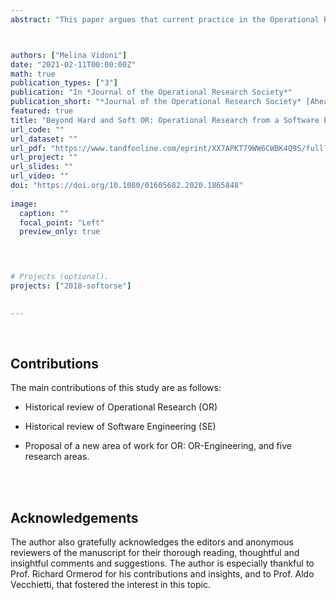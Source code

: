 ```yaml
---
abstract: "This paper argues that current practice in the Operational Research (OR) discipline needs to tackle management problems from a broader point of view by including a new perspective. While Hard OR is posed as the means to a solution, and Soft OR covers the stakeholder/business perspective, this paper proposes OR Engineering to tackle the model/program perspective. This proposal is substantiated by an empirical study that explored OR history and the rise of “wicked problems” in contrast to Software Engineering (SE) history and the idea of “no silver bullet”. The main findings are five areas for future works, intertwined between Soft OR and OR Engineering: agility, documentation of versioning, technical debt, systems testing and architecture. Overall, although the goal may be ambitious, this paper aims to stimulate reflective thinking and promote a novel and different line of action and research among OR and SE practitioners present and future."



authors: ["Melina Vidoni"]
date: "2021-02-11T00:00:00Z"
math: true
publication_types: ["3"]
publication: "In *Journal of the Operational Research Society*"
publication_short: "*Journal of the Operational Research Society* [Ahead-of-Print], pp1-23"
featured: true
title: "Beyond Hard and Soft OR: Operational Research from a Software Engineering Perspective"
url_code: ""
url_dataset: ""
url_pdf: "https://www.tandfonline.com/eprint/XX7APKT79WW6CWBK4Q9S/full?target=10.1080/01605682.2020.1865848"
url_project: ""
url_slides: ""
url_video: ""
doi: "https://doi.org/10.1080/01605682.2020.1865848"
 
image:
  caption: ""
  focal_point: "Left"
  preview_only: true



  
# Projects (optional).
projects: ["2018-softorse"]
  

---
```





<br />

## Contributions


The main contributions of this study are as follows:

- Historical review of Operational Research (OR)

- Historical review of Software Engineering (SE)

- Proposal of a new area of work for OR: OR-Engineering, and five research areas.


<br />





<br />


## Acknowledgements

The author also gratefully acknowledges the editors and anonymous reviewers of the manuscript for their thorough reading, thoughtful and insightful comments and suggestions. The author is especially thankful to Prof. Richard Ormerod for his contributions and insights, and to Prof. Aldo Vecchietti, that fostered the interest in this topic.

